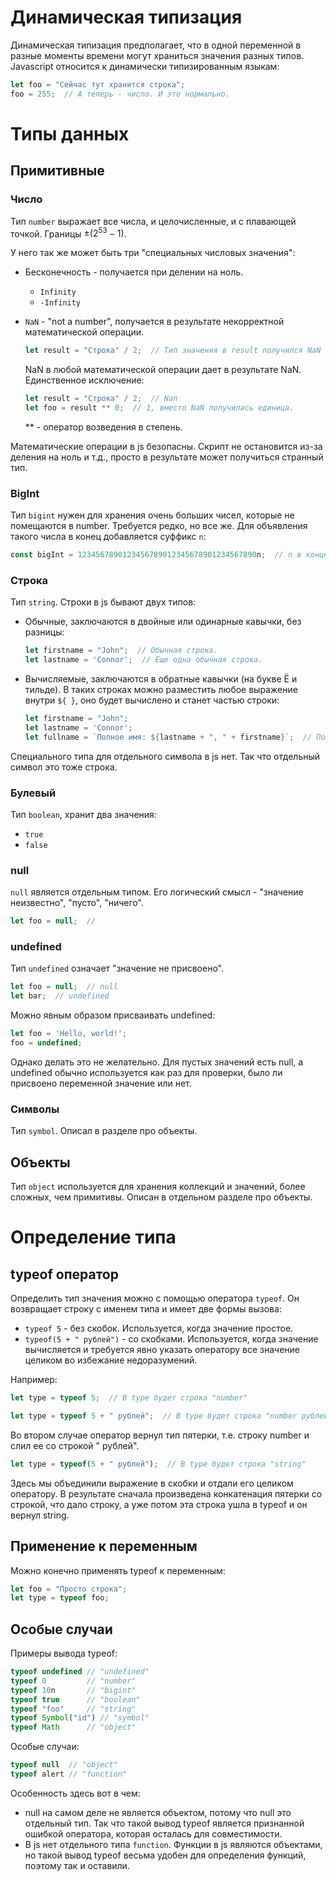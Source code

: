 # Динамическая типизация

Динамическая типизация предполагает, что в одной переменной в разные моменты времени могут храниться значения разных типов. Javascript относится к динамически типизированным языкам:

```javascript
let foo = "Сейчас тут хранится строка";
foo = 255;  // А теперь - число. И это нормально.
```

# Типы данных

## Примитивные

### Число

Тип `number` выражает все числа, и целочисленные, и с плавающей точкой. Границы $±(2^{53}-1)$.

У него так же может быть три "специальных числовых значения":

* Бесконечность - получается при делении на ноль.

  * `Infinity`
  * `-Infinity`

* `NaN` - "not a number", получается в результате некорректной математической операции.

  ```javascript
  let result = "Строка" / 2;  // Тип значения в result получился NaN
  ```

  NaN в любой математической операции дает в результате NaN. Единственное исключение:

  ```javascript
  let result = "Строка" / 2;  // Nan
  let foo = result ** 0;  // 1, вместо NaN получилась единица.
  ```
  
  ** - оператор возведения в степень.

Математические операции в js безопасны. Скрипт не остановится из-за деления на ноль и т.д., просто в результате может получиться странный тип.

### BigInt

Тип `bigint` нужен для хранения очень больших чисел, которые не помещаются в number. Требуется редко, но все же. Для объявления такого числа в конец добавляется суффикс `n`:

```javascript
const bigInt = 1234567890123456789012345678901234567890n;  // n в конце.
```

### Строка

Тип `string`. Строки в js бывают двух типов:

* Обычные, заключаются в двойные или одинарные кавычки, без разницы:

  ```javascript
  let firstname = "John";  // Обычная строка.
  let lastname = 'Connor';  // Еще одна обычная строка.
  ```

* Вычисляемые, заключаются в обратные кавычки (на букве Ё и тильде). В таких строках можно разместить любое выражение внутри `${ }`, оно будет вычислено и станет частью строки:

  ```javascript
  let firstname = "John";
  let lastname = 'Connor';
  let fullname = `Полное имя: ${lastname + ", " + firstname}`;  // Полное имя: Connor, John
  ```

Специального типа для отдельного символа в js нет. Так что отдельный символ это тоже строка.

### Булевый

Тип `boolean`, хранит два значения:

* `true`
* `false`

### null

`null` является отдельным типом. Его логический смысл - "значение неизвестно", "пусто", "ничего".

```javascript
let foo = null;  // 
```

### undefined

Тип `undefined` означает "значение не присвоено".

```javascript
let foo = null;  // null
let bar;  // undefined
```

Можно явным образом присваивать undefined:

```javascript
let foo = 'Hello, world!';
foo = undefined;
```

Однако делать это не желательно. Для пустых значений есть null, а undefined обычно используется как раз для проверки, было ли присвоено переменной значение или нет.

### Символы

Тип `symbol`. Описал в разделе про объекты.

## Объекты

Тип `object` используется для хранения коллекций и значений, более сложных, чем примитивы. Описан в отдельном разделе про объекты.

# Определение типа

## typeof оператор

Определить тип значения можно с помощью оператора `typeof`. Он возвращает строку с именем типа и имеет две формы вызова:

* `typeof 5` - без скобок. Используется, когда значение простое.
* `typeof(5 + " рублей")` - со скобками. Используется, когда значение вычисляется и требуется явно указать оператору все значение целиком во избежание недоразумений.

Например:

```javascript
let type = typeof 5;  // В type будет строка "number"
```

```javascript
let type = typeof 5 + " рублей";  // В type будет строка "number рублей"
```

Во втором случае оператор вернул тип пятерки, т.е. строку number и слил ее со строкой " рублей".

```javascript
let type = typeof(5 + " рублей");  // В type будет строка "string"
```

Здесь мы объединили выражение в скобки и отдали его целиком оператору. В результате сначала произведена конкатенация пятерки со строкой, что дало строку, а уже потом эта строка ушла в typeof и он вернул string.

## Применение к переменным

Можно конечно применять typeof к переменным:

```javascript
let foo = "Просто строка";
let type = typeof foo;
```

## Особые случаи

Примеры вывода typeof:

```javascript
typeof undefined // "undefined"
typeof 0         // "number"
typeof 10n       // "bigint"
typeof true      // "boolean"
typeof "foo"     // "string"
typeof Symbol("id") // "symbol"
typeof Math      // "object"
```

Особые случаи:

```javascript
typeof null  // "object"
typeof alert // "function"
```

Особенность здесь вот в чем:

* null на самом деле не является объектом, потому что null это отдельный тип. Так что такой вывод typeof является признанной ошибкой оператора, которая осталась для совместимости.
* В js нет отдельного типа `function`. Функции в js являются объектами, но такой вывод typeof весьма удобен для определения функций, поэтому так и оставили.